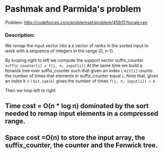 # Pashmak and Parmida's problem
Problem: http://codeforces.com/problemset/problem/459/D?locale=en

### Description:
We remap the input vector into a a vector of ranks in the sorted input to work with a sequence of integers in the range [0, n-1].


By looping right to left we compute the support vector suffix_counter. `suffix_counter[i] = f(i, n, input[i])`
At the same time we build a fenwick tree over suffix_counter such that given an index i, `bit[i]` counts the number of times
that elements in suffix_counter equal `i`.
Note that, given an index k > i `bit.sum(k)` gives the number of times `f(i, n, input[i]) < k`

Then we loop left to right




## Time cost  = O(n * log n) dominated by the sort needed to remap input elements in a compressed range.
## Space cost =O(n) to store the input array, the suffix_counter, the counter and the Fenwick tree.
